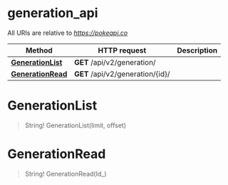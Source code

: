 # generation_api

All URIs are relative to *https://pokeapi.co*

Method | HTTP request | Description
------------- | ------------- | -------------
[**GenerationList**](generation_api.md#GenerationList) | **GET** /api/v2/generation/ | 
[**GenerationRead**](generation_api.md#GenerationRead) | **GET** /api/v2/generation/{id}/ | 


<a name="GenerationList"></a>
# **GenerationList**
> String! GenerationList(limit, offset)


<a name="GenerationRead"></a>
# **GenerationRead**
> String! GenerationRead(Id_)


